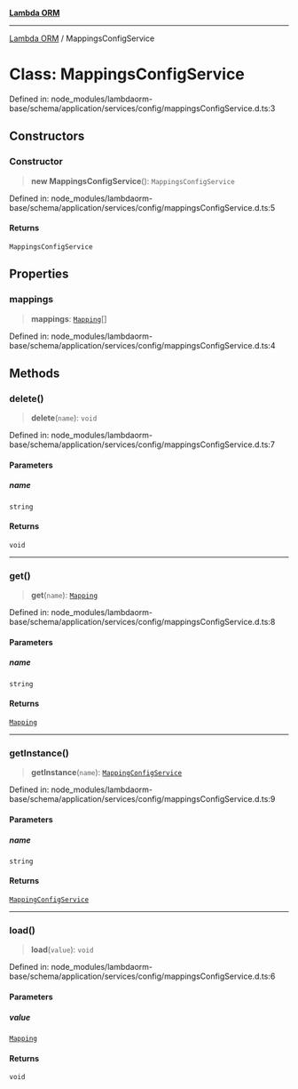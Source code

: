 [**Lambda ORM**](../README.md)

***

[Lambda ORM](../README.md) / MappingsConfigService

# Class: MappingsConfigService

Defined in: node\_modules/lambdaorm-base/schema/application/services/config/mappingsConfigService.d.ts:3

## Constructors

### Constructor

> **new MappingsConfigService**(): `MappingsConfigService`

Defined in: node\_modules/lambdaorm-base/schema/application/services/config/mappingsConfigService.d.ts:5

#### Returns

`MappingsConfigService`

## Properties

### mappings

> **mappings**: [`Mapping`](../interfaces/Mapping.md)[]

Defined in: node\_modules/lambdaorm-base/schema/application/services/config/mappingsConfigService.d.ts:4

## Methods

### delete()

> **delete**(`name`): `void`

Defined in: node\_modules/lambdaorm-base/schema/application/services/config/mappingsConfigService.d.ts:7

#### Parameters

##### name

`string`

#### Returns

`void`

***

### get()

> **get**(`name`): [`Mapping`](../interfaces/Mapping.md)

Defined in: node\_modules/lambdaorm-base/schema/application/services/config/mappingsConfigService.d.ts:8

#### Parameters

##### name

`string`

#### Returns

[`Mapping`](../interfaces/Mapping.md)

***

### getInstance()

> **getInstance**(`name`): [`MappingConfigService`](MappingConfigService.md)

Defined in: node\_modules/lambdaorm-base/schema/application/services/config/mappingsConfigService.d.ts:9

#### Parameters

##### name

`string`

#### Returns

[`MappingConfigService`](MappingConfigService.md)

***

### load()

> **load**(`value`): `void`

Defined in: node\_modules/lambdaorm-base/schema/application/services/config/mappingsConfigService.d.ts:6

#### Parameters

##### value

[`Mapping`](../interfaces/Mapping.md)

#### Returns

`void`
